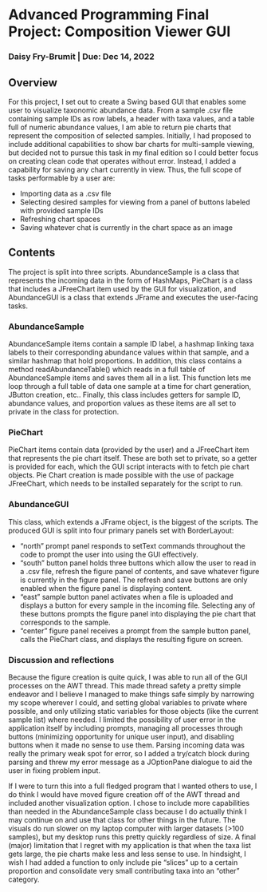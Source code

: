 # Advanced Programming Final Project: Composition Viewer GUI
### Daisy Fry-Brumit | Due: Dec 14, 2022

## Overview
For this project, I set out to create a Swing based GUI that enables some user to visualize taxonomic abundance data. From a sample .csv file containing sample IDs as row labels, a header with taxa values, and a table full of numeric abundance values, I am able to return pie charts that represent the composition of selected samples. Initially, I had proposed to include additional capabilities to show bar charts for multi-sample viewing, but decided not to pursue this task in my final edition so I could better focus on creating clean code that operates without error. Instead, I added a capability for saving any chart currently in view. Thus, the full scope of tasks performable by a user are:

- Importing data as a .csv file
- Selecting desired samples for viewing from a panel of buttons labeled with provided sample IDs
- Refreshing chart spaces 
- Saving whatever chat is currently in the chart space as an image

## Contents
The project is split into three scripts. AbundanceSample is a class that represents the incoming data in the form of HashMaps, PieChart is a class that includes a JFreeChart item used by the GUI for visualization, and AbundanceGUI is a class that extends JFrame and executes the user-facing tasks. 

### AbundanceSample
AbundanceSample items contain a sample ID label, a hashmap linking taxa labels to their corresponding abundance values within that sample, and a similar hashmap that hold proportions. In addition, this class contains a method readAbundanceTable() which reads in a full table of AbundanceSample items and saves them all in a list. This function lets me loop through a full table of data one sample at a time for chart generation, JButton creation, etc.. Finally, this class includes getters for sample ID, abundance values, and proportion values as these items are all set to private in the class for protection.

### PieChart
PieChart items contain data (provided by the user) and a JFreeChart item that represents the pie chart itself. These are both set to private, so a getter is provided for each, which the GUI script interacts with to fetch pie chart objects. Pie Chart creation is made possible with the use of package JFreeChart, which needs to be installed separately for the script to run.

### AbundanceGUI
This class, which extends a JFrame object, is the biggest of the scripts. The produced GUI is split into four primary panels set with BorderLayout:
- “north” prompt panel responds to setText commands throughout the code to prompt the user into using the GUI effectively.
- “south” button panel holds three buttons which allow the user to read in a .csv file, refresh the figure panel of contents, and save whatever figure is currently in the figure panel. The refresh and save buttons are only enabled when the figure panel is displaying content.
- “east” sample button panel activates when a file is uploaded and displays a button for every sample in the incoming file. Selecting any of these buttons prompts the figure panel into displaying the pie chart that corresponds to the sample.
- “center” figure panel receives a prompt from the sample button panel, calls the PieChart class, and displays the resulting figure on screen.

### Discussion and reflections
Because the figure creation is quite quick, I was able to run all of the GUI processes on the AWT thread. This made thread safety a pretty simple endeavor and I believe I managed to make things safe simply by narrowing my scope wherever I could, and setting global variables to private where possible, and only utilizing static variables for those objects (like the current sample list) where needed. I limited the possibility of user error in the application itself by including prompts, managing all processes through buttons (minimizing opportunity for unique user input), and disabling buttons when it made no sense to use them. Parsing incoming data was really the primary weak spot for error, so I added a try/catch block during parsing and threw my error message as a JOptionPane dialogue to aid the user in fixing problem input. 

If I were to turn this into a full fledged program that I wanted others to use, I do think I would have moved figure creation off of the AWT thread and included another visualization option. I chose to include more capabilities than needed in the AbundanceSample class because I do actually think I may continue on and use that class for other things in the future. The visuals do run slower on my laptop computer with larger datasets (>100 samples), but my desktop runs this pretty quickly regardless of size. A final (major) limitation that I regret with my application is that when the taxa list gets large, the pie charts make less and less sense to use. In hindsight, I wish I had added a function to only include pie “slices” up to a certain proportion and consolidate very small contributing taxa into an “other” category. 

